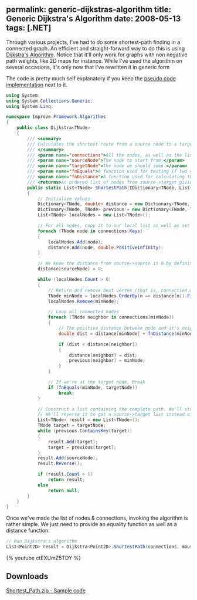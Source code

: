 permalink: generic-dijkstras-algorithm
title: Generic Dijkstra's Algorithm
date: 2008-05-13
tags: [.NET]
---
Through various projects, I've had to do some shortest-path finding in a connected graph. An efficient and straight-forward way to do this is using [Dijkstra's Algorithm](http://en.wikipedia.org/wiki/Dijkstra's_algorithm). Notice that it'll only work for graphs with non negative path weights, like 2D maps for instance. While I've used the algorithm on several occasions, it's only now that I've rewritten it in generic form

<!-- more -->

The code is pretty much self explanatory if you keep the [pseudo code implementation](http://en.wikipedia.org/wiki/Dijkstra's_algorithm#Pseudocode) next to it.

```csharp
using System;
using System.Collections.Generic;
using System.Linq;

namespace Improve.Framework.Algorithms
{
	public class Dijkstra<TNode>
	{
		/// <summary>
		/// Calculates the shortest route from a source node to a target node given a set of nodes and connections. Will only work for graphs with non-negative path weights.
		/// </summary>
		/// <param name="connections">All the nodes, as well as the list of their connections.</param>
		/// <param name="sourceNode">The node to start from.</param>
		/// <param name="targetNode">The node we should seek.</param>
		/// <param name="fnEquals">A function used for testing if two nodes are equal.</param>
		/// <param name="fnDistance">A function used for calculating the distance/weight between two nodes.</param>
		/// <returns>An ordered list of nodes from source->target giving the shortest path from the source to the target node. Returns null if no path is possible.</returns>
		public static List<TNode> ShortestPath(IDictionary<TNode, List<TNode>> connections, TNode sourceNode, TNode targetNode, Func<TNode, TNode, bool> fnEquals, Func<TNode, TNode, double> fnDistance)
		{
			// Initialize values
			Dictionary<TNode, double> distance = new Dictionary<TNode, double>(); ;
			Dictionary<TNode, TNode> previous = new Dictionary<TNode, TNode>(); ;
			List<TNode> localNodes = new List<TNode>();

			// For all nodes, copy it to our local list as well as set it's distance to null as it's unknown
			foreach (TNode node in connections.Keys)
			{
				localNodes.Add(node);
				distance.Add(node, double.PositiveInfinity);
			}

			// We know the distance from source->source is 0 by definition
			distance[sourceNode] = 0;

			while (localNodes.Count > 0)
			{
				// Return and remove best vertex (that is, connection with minimum distance
				TNode minNode = localNodes.OrderBy(n => distance[n]).First();
				localNodes.Remove(minNode);

				// Loop all connected nodes
				foreach (TNode neighbor in connections[minNode])
				{
					// The positive distance between node and it's neighbor, added to the distance of the current node
					double dist = distance[minNode] + fnDistance(minNode, neighbor);

					if (dist < distance[neighbor])
					{
						distance[neighbor] = dist;
						previous[neighbor] = minNode;
					}
				}

				// If we're at the target node, break
				if (fnEquals(minNode, targetNode))
					break;
			}

			// Construct a list containing the complete path. We'll start by looking at the previous node of the target and then making our way to the beginning.
			// We'll reverse it to get a source->target list instead of the other way around. The source node is manually added.
			List<TNode> result = new List<TNode>();
			TNode target = targetNode;
			while (previous.ContainsKey(target))
			{
				result.Add(target);
				target = previous[target];
			}
			result.Add(sourceNode);
			result.Reverse();

			if (result.Count > 1)
				return result;
			else
				return null;
		}
	}
}
```

Once we've made the list of nodes & connections, invoking the algorithm is rather simple. We just need to provide an equality function as well as a distance function:

```csharp
// Run Dijkstra's algorithm
List<Point2D> result = Dijkstra<Point2D>.ShortestPath(connections, mouse, target, (p1, p2) => p1 == p2, (p1, p2) => p1.DistanceTo(p2));
```


{% youtube ctEXUmZ5TDY %}


## Downloads

[Shortest_Path.zip - Sample code](Shortest_Path.zip)
